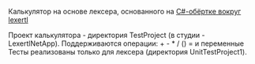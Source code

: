 



Калькулятор на основе лексера, основанного на <a href="https://github.com/KonstantinGeist/lexertl.NET">C#-обёртке вокруг lexertl</a>

Проект калькулятора - директория TestProject (в студии - LexertlNetApp).
Поддерживаются операции: + - * / () = и переменные
Тесты реализованы только для лексера (директория UnitTestProject1).
